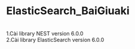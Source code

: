 # ElasticSearch_BaiGiuaki
<br>
1.Cài library NEST version 6.0.0
<br>
2.Cài library ElasticSearch version 6.0.0
